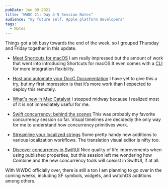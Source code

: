 ```yaml
---
pubDate: Jun 09 2021
title: "WWDC 21: Day 4-5 Session Notes"
audience: "my future self. Apple platform developers"
tags:
  - Notes
---
```


Things got a bit busy towards the end of the week, so I grouped Thursday and
Friday together in this update.

- [Meet Shortcuts for macOS](https://developer.apple.com/wwdc21/10232) I am
  really impressed but the amount of work that went into introducing Shortcuts
  for macOS.It even comes with a <abbr title="Command Line Interface">CLI</abbr>
  for more integration flexibility.

- [Host and automate your DocC
  Documentation](https://developer.apple.com/wwdc21/10236) I have yet to give
  this a try, but my first impression is that it’s more work than I expected to
  deploy this remotely.

- [What's new in Mac Catalyst](https://developer.apple.com/wwdc21/10052) I
  stopped midway because I realized most of it is not immediately useful for me.

- [Swift concurrency: behind the
  scenes](https://developer.apple.com/wwdc21/10254) This was probably my
  favorite concurrency session so far. Visual timelines are decidedly the only
  way for me to understand how concurrency primitives work.

- [Streamline your localized strings](https://developer.apple.com/wwdc21/10221)
  Some pretty handy new additions to various localization workflows. The
  translation visual editor is nifty too.

- [Discover concurrency in SwiftUI](https://developer.apple.com/wwdc21/10019)
  Nice quality of life improvements when using published properties, but this
  session left me wondering how Combine and the new concurrency tools will
  coexist in SwiftUI, if at all.

With WWDC officially over, there is still a ton I am planning to go over in the
coming weeks, including SF symbols, widgets, and watchOS additions among others.
